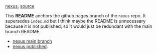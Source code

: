 [nexus](https://robfatland.github.io/nexus), [source](https://github.com/robfatland/nexus/blob/gh-pages/index.md)


This **README** anchors the github pages branch of the `nexus` repo. It supersedes `index.md` 
but I think maybe the README is unnecessary because it is not published; so it would just be 
redundant with the main branch README. 


* [nexus main branch](https://github.com/robfatland/nexus/tree/main)
* [nexus published](https://robfatland.github.io/nexus).



